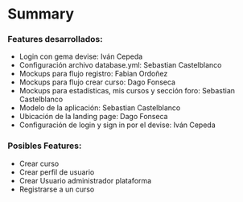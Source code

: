 # Summary


### Features desarrollados:

* Login con gema devise: Iván Cepeda
* Configuración archivo database.yml: Sebastian Castelblanco
* Mockups para flujo registro: Fabian Ordoñez
* Mockups para flujo crear curso: Dago Fonseca
* Mockups para estadísticas, mis cursos y sección foro: Sebastian Castelblanco
* Modelo de la aplicación: Sebastian Castelblanco
* Ubicación de la landing page: Dago Fonseca
* Configuración de login y sign in por el devise: Iván Cepeda


### Posibles Features:
* Crear curso
* Crear perfil de usuario
* Crear Usuario administrador plataforma
* Registrarse a un curso
